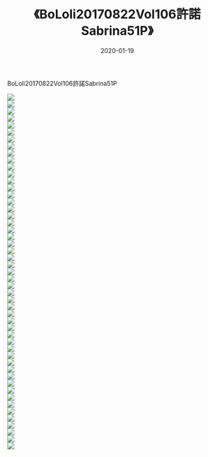 ﻿---
layout: post
title:  《BoLoli20170822Vol106許諾Sabrina51P》
date:   2020-01-19
img: http://pic.660000.xyz/1:/性感/2020/BoLoli20170822Vol106許諾Sabrina51P/000.jpg
categories: [美女, 清纯, 唯美]
---

BoLoli20170822Vol106許諾Sabrina51P

  ![](http://pic.660000.xyz/1:/性感/2020/BoLoli20170822Vol106許諾Sabrina51P/001.jpg) <br> ![](http://pic.660000.xyz/1:/性感/2020/BoLoli20170822Vol106許諾Sabrina51P/002.jpg) <br> ![](http://pic.660000.xyz/1:/性感/2020/BoLoli20170822Vol106許諾Sabrina51P/003.jpg) <br> ![](http://pic.660000.xyz/1:/性感/2020/BoLoli20170822Vol106許諾Sabrina51P/004.jpg) <br> ![](http://pic.660000.xyz/1:/性感/2020/BoLoli20170822Vol106許諾Sabrina51P/005.jpg) <br> ![](http://pic.660000.xyz/1:/性感/2020/BoLoli20170822Vol106許諾Sabrina51P/006.jpg) <br> ![](http://pic.660000.xyz/1:/性感/2020/BoLoli20170822Vol106許諾Sabrina51P/007.jpg) <br> ![](http://pic.660000.xyz/1:/性感/2020/BoLoli20170822Vol106許諾Sabrina51P/008.jpg) <br> ![](http://pic.660000.xyz/1:/性感/2020/BoLoli20170822Vol106許諾Sabrina51P/009.jpg) <br> ![](http://pic.660000.xyz/1:/性感/2020/BoLoli20170822Vol106許諾Sabrina51P/010.jpg) <br> ![](http://pic.660000.xyz/1:/性感/2020/BoLoli20170822Vol106許諾Sabrina51P/011.jpg) <br> ![](http://pic.660000.xyz/1:/性感/2020/BoLoli20170822Vol106許諾Sabrina51P/012.jpg) <br> ![](http://pic.660000.xyz/1:/性感/2020/BoLoli20170822Vol106許諾Sabrina51P/013.jpg) <br> ![](http://pic.660000.xyz/1:/性感/2020/BoLoli20170822Vol106許諾Sabrina51P/014.jpg) <br> ![](http://pic.660000.xyz/1:/性感/2020/BoLoli20170822Vol106許諾Sabrina51P/015.jpg) <br> ![](http://pic.660000.xyz/1:/性感/2020/BoLoli20170822Vol106許諾Sabrina51P/016.jpg) <br> ![](http://pic.660000.xyz/1:/性感/2020/BoLoli20170822Vol106許諾Sabrina51P/017.jpg) <br> ![](http://pic.660000.xyz/1:/性感/2020/BoLoli20170822Vol106許諾Sabrina51P/018.jpg) <br> ![](http://pic.660000.xyz/1:/性感/2020/BoLoli20170822Vol106許諾Sabrina51P/019.jpg) <br> ![](http://pic.660000.xyz/1:/性感/2020/BoLoli20170822Vol106許諾Sabrina51P/020.jpg) <br> ![](http://pic.660000.xyz/1:/性感/2020/BoLoli20170822Vol106許諾Sabrina51P/021.jpg) <br> ![](http://pic.660000.xyz/1:/性感/2020/BoLoli20170822Vol106許諾Sabrina51P/022.jpg) <br> ![](http://pic.660000.xyz/1:/性感/2020/BoLoli20170822Vol106許諾Sabrina51P/023.jpg) <br> ![](http://pic.660000.xyz/1:/性感/2020/BoLoli20170822Vol106許諾Sabrina51P/024.jpg) <br> ![](http://pic.660000.xyz/1:/性感/2020/BoLoli20170822Vol106許諾Sabrina51P/025.jpg) <br> ![](http://pic.660000.xyz/1:/性感/2020/BoLoli20170822Vol106許諾Sabrina51P/026.jpg) <br> ![](http://pic.660000.xyz/1:/性感/2020/BoLoli20170822Vol106許諾Sabrina51P/027.jpg) <br> ![](http://pic.660000.xyz/1:/性感/2020/BoLoli20170822Vol106許諾Sabrina51P/028.jpg) <br> ![](http://pic.660000.xyz/1:/性感/2020/BoLoli20170822Vol106許諾Sabrina51P/029.jpg) <br> ![](http://pic.660000.xyz/1:/性感/2020/BoLoli20170822Vol106許諾Sabrina51P/030.jpg) <br> ![](http://pic.660000.xyz/1:/性感/2020/BoLoli20170822Vol106許諾Sabrina51P/031.jpg) <br> ![](http://pic.660000.xyz/1:/性感/2020/BoLoli20170822Vol106許諾Sabrina51P/032.jpg) <br> ![](http://pic.660000.xyz/1:/性感/2020/BoLoli20170822Vol106許諾Sabrina51P/033.jpg) <br> ![](http://pic.660000.xyz/1:/性感/2020/BoLoli20170822Vol106許諾Sabrina51P/034.jpg) <br> ![](http://pic.660000.xyz/1:/性感/2020/BoLoli20170822Vol106許諾Sabrina51P/035.jpg) <br> ![](http://pic.660000.xyz/1:/性感/2020/BoLoli20170822Vol106許諾Sabrina51P/036.jpg) <br> ![](http://pic.660000.xyz/1:/性感/2020/BoLoli20170822Vol106許諾Sabrina51P/037.jpg) <br> ![](http://pic.660000.xyz/1:/性感/2020/BoLoli20170822Vol106許諾Sabrina51P/038.jpg) <br> ![](http://pic.660000.xyz/1:/性感/2020/BoLoli20170822Vol106許諾Sabrina51P/039.jpg) <br> ![](http://pic.660000.xyz/1:/性感/2020/BoLoli20170822Vol106許諾Sabrina51P/040.jpg) <br> ![](http://pic.660000.xyz/1:/性感/2020/BoLoli20170822Vol106許諾Sabrina51P/041.jpg) <br> ![](http://pic.660000.xyz/1:/性感/2020/BoLoli20170822Vol106許諾Sabrina51P/042.jpg) <br> ![](http://pic.660000.xyz/1:/性感/2020/BoLoli20170822Vol106許諾Sabrina51P/043.jpg) <br> ![](http://pic.660000.xyz/1:/性感/2020/BoLoli20170822Vol106許諾Sabrina51P/044.jpg) <br> ![](http://pic.660000.xyz/1:/性感/2020/BoLoli20170822Vol106許諾Sabrina51P/045.jpg) <br> ![](http://pic.660000.xyz/1:/性感/2020/BoLoli20170822Vol106許諾Sabrina51P/046.jpg) <br> ![](http://pic.660000.xyz/1:/性感/2020/BoLoli20170822Vol106許諾Sabrina51P/047.jpg) <br> ![](http://pic.660000.xyz/1:/性感/2020/BoLoli20170822Vol106許諾Sabrina51P/048.jpg) <br> ![](http://pic.660000.xyz/1:/性感/2020/BoLoli20170822Vol106許諾Sabrina51P/049.jpg) <br> ![](http://pic.660000.xyz/1:/性感/2020/BoLoli20170822Vol106許諾Sabrina51P/050.jpg) <br> ![](http://pic.660000.xyz/1:/性感/2020/BoLoli20170822Vol106許諾Sabrina51P/051.jpg) <br>